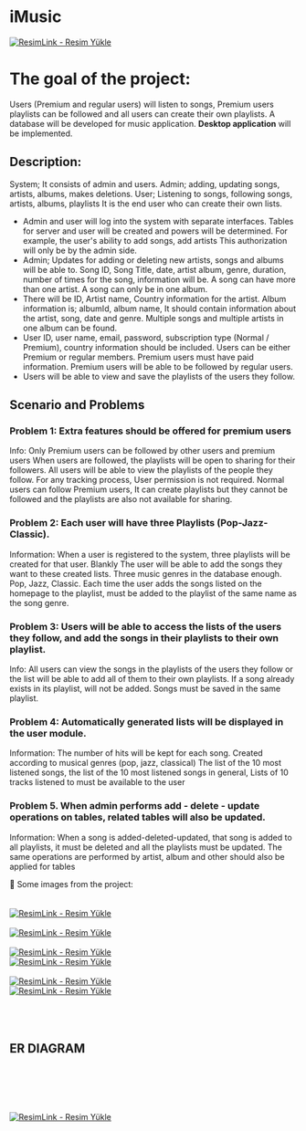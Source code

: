 # iMusic

<a href="https://resimlink.com/Q1fU" title="ResimLink - Resim Yükle"><img src="https://r.resimlink.com/Q1fU.png" title="ResimLink - Resim Yükle" alt="ResimLink - Resim Yükle"></a>


# The goal of the project:

Users (Premium and regular users) will listen to songs, Premium users
playlists can be followed and all users can create their own playlists.
A database will be developed for music application. **Desktop application** will be implemented.

## Description:

System; It consists of admin and users. Admin; adding, updating songs, artists, albums,
makes deletions. User; Listening to songs, following songs, artists, albums, playlists
It is the end user who can create their own lists.
- Admin and user will log into the system with separate interfaces. Tables for server and user
will be created and powers will be determined. For example, the user's ability to add songs, add artists
This authorization will only be by the admin side.
- Admin; Updates for adding or deleting new artists, songs and albums
will be able to. Song ID, Song Title, date, artist album, genre, duration, number of times for the song,
information will be. A song can have more than one artist. A song can only be in one album.
- There will be ID, Artist name, Country information for the artist. Album information is; albumId, album name,
It should contain information about the artist, song, date and genre. Multiple songs and multiple artists in one album can be found.
- User ID, user name, email, password, subscription type (Normal / Premium),
country information should be included. Users can be either Premium or regular members. Premium users must have paid information. Premium users will be able to be followed by regular users.
- Users will be able to view and save the playlists of the users they follow.

## Scenario and Problems
### Problem 1: Extra features should be offered for premium users 

Info: Only Premium users can be followed by other users and premium users
When users are followed, the playlists will be open to sharing for their followers. All users
will be able to view the playlists of the people they follow. For any tracking process,
User permission is not required. Normal users can follow Premium users,
It can create playlists but they cannot be followed and the playlists are also not available for sharing.

### Problem 2: Each user will have three Playlists (Pop-Jazz-Classic).

Information: When a user is registered to the system, three playlists will be created for that user. Blankly
The user will be able to add the songs they want to these created lists. Three music genres in the database
enough. Pop, Jazz, Classic. Each time the user adds the songs listed on the homepage to the playlist,
must be added to the playlist of the same name as the song genre.

### Problem 3: Users will be able to access the lists of the users they follow, and add the songs in their playlists to their own playlist.

Info: All users can view the songs in the playlists of the users they follow or the list
will be able to add all of them to their own playlists. If a song already exists in its playlist,
will not be added. Songs must be saved in the same playlist.

### Problem 4: Automatically generated lists will be displayed in the user module.

Information: The number of hits will be kept for each song. Created according to musical genres (pop, jazz, classical)
The list of the 10 most listened songs, the list of the 10 most listened songs in general,
Lists of 10 tracks listened to must be available to the user


### Problem 5. When admin performs add - delete - update operations on tables, related tables will also be updated.


Information: When a song is added-deleted-updated, that song is added to all playlists,
it must be deleted and all the playlists must be updated. The same operations are performed by artist, album and other
should also be applied for tables


:pushpin: Some images from the project: <br><br><br>
<a href="https://resimlink.com/jTislDc" title="ResimLink - Resim Yükle"><img src="https://r.resimlink.com/jTislDc.png" title="ResimLink - Resim Yükle" alt="ResimLink - Resim Yükle"></a><br><br>
<a href="https://resimlink.com/RbOLEA" title="ResimLink - Resim Yükle"><img src="https://r.resimlink.com/RbOLEA.png" title="ResimLink - Resim Yükle" alt="ResimLink - Resim Yükle"></a><br><br>
<a href="https://resimlink.com/nS1xM" title="ResimLink - Resim Yükle"><img src="https://r.resimlink.com/nS1xM.png" title="ResimLink - Resim Yükle" alt="ResimLink - Resim Yükle"></a><br>
<a href="https://resimlink.com/KgrQfj" title="ResimLink - Resim Yükle"><img src="https://r.resimlink.com/KgrQfj.png" title="ResimLink - Resim Yükle" alt="ResimLink - Resim Yükle"></a><br><br>
<a href="https://resimlink.com/5hAU" title="ResimLink - Resim Yükle"><img src="https://r.resimlink.com/5hAU.png" title="ResimLink - Resim Yükle" alt="ResimLink - Resim Yükle"></a><br>
<a href="https://resimlink.com/ODETWkh6" title="ResimLink - Resim Yükle"><img src="https://r.resimlink.com/ODETWkh6.png" title="ResimLink - Resim Yükle" alt="ResimLink - Resim Yükle"></a><br><br><br><br>

## ER DIAGRAM
<br><br><br><br>

<a href="https://resimlink.com/l9ZkU" title="ResimLink - Resim Yükle"><img src="https://r.resimlink.com/l9ZkU.png" title="ResimLink - Resim Yükle" alt="ResimLink - Resim Yükle"></a>

